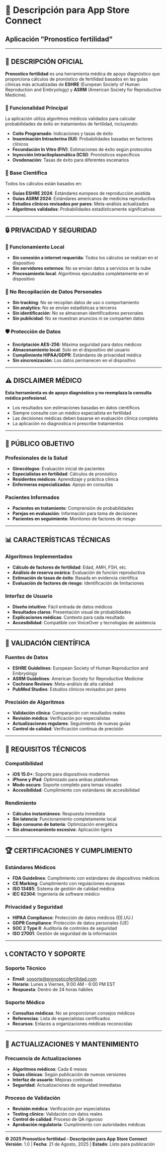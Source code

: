 # 📱 Descripción para App Store Connect
## Aplicación "Pronostico fertilidad"

---

## 🎯 **DESCRIPCIÓN OFICIAL**

**Pronostico fertilidad** es una herramienta médica de apoyo diagnóstico que proporciona cálculos de pronóstico de fertilidad basados en las guías clínicas más actualizadas de **ESHRE** (European Society of Human Reproduction and Embryology) y **ASRM** (American Society for Reproductive Medicine).

### **🔬 Funcionalidad Principal**

La aplicación utiliza algoritmos médicos validados para calcular probabilidades de éxito en tratamientos de fertilidad, incluyendo:
- **Coito Programado**: Indicaciones y tasas de éxito
- **Inseminación Intrauterina (IUI)**: Probabilidades basadas en factores clínicos
- **Fecundación In Vitro (FIV)**: Estimaciones de éxito según protocolos
- **Inyección Intracitoplasmática (ICSI)**: Pronósticos específicos
- **Ovodonación**: Tasas de éxito para diferentes escenarios

### **🏥 Base Científica**

Todos los cálculos están basados en:
- **Guías ESHRE 2024**: Estándares europeos de reproducción asistida
- **Guías ASRM 2024**: Estándares americanos de medicina reproductiva
- **Estudios clínicos revisados por pares**: Meta-análisis actualizados
- **Algoritmos validados**: Probabilidades estadísticamente significativas

---

## 🔒 **PRIVACIDAD Y SEGURIDAD**

### **📱 Funcionamiento Local**
- **Sin conexión a internet requerida**: Todos los cálculos se realizan en el dispositivo
- **Sin servidores externos**: No se envían datos a servicios en la nube
- **Procesamiento local**: Algoritmos ejecutados completamente en el dispositivo

### **🚫 No Recopilación de Datos Personales**
- **Sin tracking**: No se recopilan datos de uso o comportamiento
- **Sin analytics**: No se envían estadísticas a terceros
- **Sin identificación**: No se almacenan identificadores personales
- **Sin publicidad**: No se muestran anuncios ni se comparten datos

### **🛡️ Protección de Datos**
- **Encriptación AES-256**: Máxima seguridad para datos médicos
- **Almacenamiento local**: Solo en el dispositivo del usuario
- **Cumplimiento HIPAA/GDPR**: Estándares de privacidad médica
- **Sin sincronización**: Los datos permanecen en el dispositivo

---

## ⚠️ **DISCLAIMER MÉDICO**

**Esta herramienta es de apoyo diagnóstico y no reemplaza la consulta médica profesional.**

- Los resultados son estimaciones basadas en datos científicos
- Siempre consulte con un médico especialista en fertilidad
- Las decisiones médicas deben basarse en evaluación clínica completa
- La aplicación no diagnostica ni prescribe tratamientos

---

## 🎯 **PÚBLICO OBJETIVO**

### **Profesionales de la Salud**
- **Ginecólogos**: Evaluación inicial de pacientes
- **Especialistas en fertilidad**: Cálculos de pronóstico
- **Residentes médicos**: Aprendizaje y práctica clínica
- **Enfermeras especializadas**: Apoyo en consultas

### **Pacientes Informados**
- **Pacientes en tratamiento**: Comprensión de probabilidades
- **Parejas en evaluación**: Información para toma de decisiones
- **Pacientes en seguimiento**: Monitoreo de factores de riesgo

---

## 📊 **CARACTERÍSTICAS TÉCNICAS**

### **Algoritmos Implementados**
- **Cálculo de factores de fertilidad**: Edad, AMH, FSH, etc.
- **Análisis de reserva ovárica**: Evaluación de función reproductiva
- **Estimación de tasas de éxito**: Basada en evidencia científica
- **Evaluación de factores de riesgo**: Identificación de limitaciones

### **Interfaz de Usuario**
- **Diseño intuitivo**: Fácil entrada de datos médicos
- **Resultados claros**: Presentación visual de probabilidades
- **Explicaciones médicas**: Contexto para cada resultado
- **Accesibilidad**: Compatible con VoiceOver y tecnologías de asistencia

---

## 🔬 **VALIDACIÓN CIENTÍFICA**

### **Fuentes de Datos**
- **ESHRE Guidelines**: European Society of Human Reproduction and Embryology
- **ASRM Guidelines**: American Society for Reproductive Medicine
- **Cochrane Reviews**: Meta-análisis de alta calidad
- **PubMed Studies**: Estudios clínicos revisados por pares

### **Precisión de Algoritmos**
- **Validación clínica**: Comparación con resultados reales
- **Revisión médica**: Verificación por especialistas
- **Actualizaciones regulares**: Seguimiento de nuevas guías
- **Control de calidad**: Verificación continua de precisión

---

## 📱 **REQUISITOS TÉCNICOS**

### **Compatibilidad**
- **iOS 15.0+**: Soporte para dispositivos modernos
- **iPhone y iPad**: Optimizado para ambas plataformas
- **Modo oscuro**: Soporte completo para temas visuales
- **Accesibilidad**: Cumplimiento con estándares de accesibilidad

### **Rendimiento**
- **Cálculos instantáneos**: Respuesta inmediata
- **Sin latencia**: Funcionamiento completamente local
- **Bajo consumo de batería**: Optimización energética
- **Sin almacenamiento excesivo**: Aplicación ligera

---

## 🏆 **CERTIFICACIONES Y CUMPLIMIENTO**

### **Estándares Médicos**
- **FDA Guidelines**: Cumplimiento con estándares de dispositivos médicos
- **CE Marking**: Cumplimiento con regulaciones europeas
- **ISO 13485**: Sistema de gestión de calidad médica
- **IEC 62304**: Ingeniería de software médico

### **Privacidad y Seguridad**
- **HIPAA Compliance**: Protección de datos médicos (EE.UU.)
- **GDPR Compliance**: Protección de datos personales (UE)
- **SOC 2 Type II**: Auditoría de controles de seguridad
- **ISO 27001**: Gestión de seguridad de la información

---

## 📞 **CONTACTO Y SOPORTE**

### **Soporte Técnico**
- **Email**: soporte@pronosticofertilidad.com
- **Horario**: Lunes a Viernes, 9:00 AM - 6:00 PM EST
- **Respuesta**: Dentro de 24 horas hábiles

### **Soporte Médico**
- **Consultas médicas**: No se proporcionan consejos médicos
- **Referencias**: Lista de especialistas certificados
- **Recursos**: Enlaces a organizaciones médicas reconocidas

---

## 🔄 **ACTUALIZACIONES Y MANTENIMIENTO**

### **Frecuencia de Actualizaciones**
- **Algoritmos médicos**: Cada 6 meses
- **Guías clínicas**: Según publicación de nuevas versiones
- **Interfaz de usuario**: Mejoras continuas
- **Seguridad**: Actualizaciones de seguridad inmediatas

### **Proceso de Validación**
- **Revisión médica**: Verificación por especialistas
- **Testing clínico**: Validación con datos reales
- **Control de calidad**: Proceso de QA riguroso
- **Aprobación regulatoria**: Cumplimiento con autoridades médicas

---

**© 2025 Pronostico fertilidad - Descripción para App Store Connect**
**Versión**: 1.0 | **Fecha**: 21 de Agosto, 2025 | **Estado**: Listo para publicación
